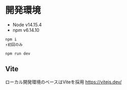 # 開発環境

* Node v14.15.4
* npm v6.14.10

```
npm i
↑初回のみ

npm run dev
```

## Vite
ローカル開発環境のベースはViteを採用
https://vitejs.dev/
